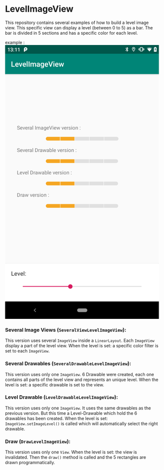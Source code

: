 # LevelImageView  

This repository contains several examples of how to build a level image view.
This specific view can display a level (between 0 to 5) as a bar.
The bar is divided in 5 sections and has a specific color for each level.

example : 
![](device-2019-04-01-131141.png)

### Several Image Views (`SeveralViewLevelImageView`):
This version uses several `ImageView` inside a `LinearLayout`.
Each `ImageView` display a part of the level view.
When the level is set: a specific color filter is set to each `ImageView`.

### Several Drawables (`SeveralDrawableLevelImageView`):
This version uses only one `ImageView`.
6 Drawable were created, each one contains all parts of the level view and represents an unique level.
When the level is set: a specific drawable is set to the view.

### Level Drawable (`LevelDrawableLevelImageView`):
This version uses only one `ImageView`.
It uses the same drawables as the previous version. But this time a Level-Drawable which hold the 6 drawables has been created.
When the level is set: `ImageView.setImageLevel()` is called which will automatically select the right drawable.

### Draw (`DrawLevelImageView`):
This version uses only one `View`.
When the level is set: the view is invalidated. Then the `draw()` method is called and the 5 rectangles are drawn programmatically. 
